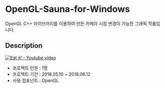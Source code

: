 # OpenGL-Sauna-for-Windows

OpenGL C++ 라이브러리를 이용하여 만든 카메라 시점 변경이 가능한 그래픽 작품입니다.

## Description

[![Eat it! - Youtube video](https://img.youtube.com/vi/QYlfa8n_rF0/0.jpg)](https://youtu.be/QYlfa8n_rF0 "Eat it!")

* 프로젝트 인원 : 1명
* 프로젝트 기간 : 2018.05.10 ~ 2018.06.12
* 사용 컴포넌트 : OpenGL
